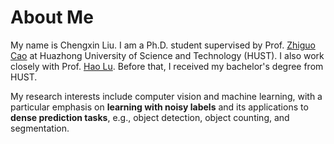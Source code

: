 # About Me

My name is Chengxin Liu. I am a Ph.D. student supervised by Prof. [Zhiguo Cao](https://scholar.google.com/citations?user=396o2BAAAAAJ) at Huazhong University of Science and Technology (HUST). 
I also work closely with Prof. [Hao Lu](https://scholar.google.com/citations?user=Ly2qWWgAAAAJ).
Before that, I received my bachelor's degree from HUST.

My research interests include computer vision and machine learning, with a particular emphasis on **learning with noisy labels** and its applications to **dense prediction tasks**, e.g., object detection, object counting, and segmentation.

<br />
